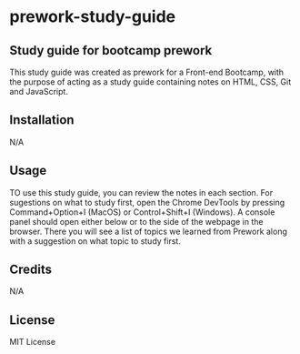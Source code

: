 # prework-study-guide


## Study guide for bootcamp prework

This study guide was created as prework for a Front-end Bootcamp, with the purpose of acting as a study guide containing notes on HTML, CSS, Git and JavaScript.


## Installation

N/A


## Usage

TO use this study guide, you can review the notes in each section. For sugestions on what to study first, open the Chrome DevTools by pressing Command+Option+I (MacOS) or Control+Shift+I (Windows). A console panel should open either below or to the side of the webpage in the browser. There you will see a list of topics we learned from Prework along with a suggestion on what topic to study first.


## Credits

N/A

## License

MIT License
